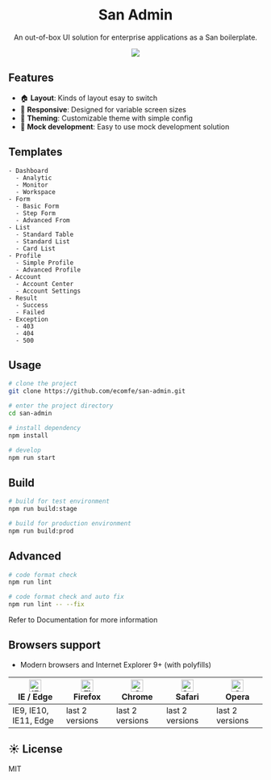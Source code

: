 <h1 align="center">San Admin</h1>

<div align="center">

An out-of-box UI solution for enterprise applications as a San boilerplate.

![](https://b.bdstatic.com/searchbox/icms/searchbox/img/san-admin.png)

</div>

## Features
- :house: **Layout**: Kinds of layout esay to switch
- :iphone: **Responsive**: Designed for variable screen sizes
- :art: **Theming**: Customizable theme with simple config
- :1234: **Mock development**: Easy to use mock development solution

## Templates
```
- Dashboard
  - Analytic
  - Monitor
  - Workspace
- Form
  - Basic Form
  - Step Form
  - Advanced From
- List
  - Standard Table
  - Standard List
  - Card List
- Profile
  - Simple Profile
  - Advanced Profile
- Account
  - Account Center
  - Account Settings
- Result
  - Success
  - Failed
- Exception
  - 403
  - 404
  - 500
```

## Usage

```bash
# clone the project
git clone https://github.com/ecomfe/san-admin.git

# enter the project directory
cd san-admin

# install dependency
npm install

# develop
npm run start
```

## Build

```bash
# build for test environment
npm run build:stage

# build for production environment
npm run build:prod
```

## Advanced

```bash
# code format check
npm run lint

# code format check and auto fix
npm run lint -- --fix
```
Refer to Documentation for more information

## Browsers support

- Modern browsers and Internet Explorer 9+ (with polyfills)

| [<img src="https://raw.githubusercontent.com/alrra/browser-logos/master/src/edge/edge_48x48.png" alt="IE / Edge" width="24px" height="24px" />](http://godban.github.io/browsers-support-badges/)</br>IE / Edge | [<img src="https://raw.githubusercontent.com/alrra/browser-logos/master/src/firefox/firefox_48x48.png" alt="Firefox" width="24px" height="24px" />](http://godban.github.io/browsers-support-badges/)</br>Firefox | [<img src="https://raw.githubusercontent.com/alrra/browser-logos/master/src/chrome/chrome_48x48.png" alt="Chrome" width="24px" height="24px" />](http://godban.github.io/browsers-support-badges/)</br>Chrome | [<img src="https://raw.githubusercontent.com/alrra/browser-logos/master/src/safari/safari_48x48.png" alt="Safari" width="24px" height="24px" />](http://godban.github.io/browsers-support-badges/)</br>Safari | [<img src="https://raw.githubusercontent.com/alrra/browser-logos/master/src/opera/opera_48x48.png" alt="Opera" width="24px" height="24px" />](http://godban.github.io/browsers-support-badges/)</br>Opera |
| --------------------------------------------------------------------------------------------------------------------------------------------------------------------------------------------------------------- | ----------------------------------------------------------------------------------------------------------------------------------------------------------------------------------------------------------------- | ------------------------------------------------------------------------------------------------------------------------------------------------------------------------------------------------------------- | ------------------------------------------------------------------------------------------------------------------------------------------------------------------------------------------------------------- | --------------------------------------------------------------------------------------------------------------------------------------------------------------------------------------------------------- |
| IE9, IE10, IE11, Edge                                                                                                                                                                                           | last 2 versions                                                                                                                                                                                                   | last 2 versions                                                                                                                                                                                               | last 2 versions                                                                                                                                                                                               | last 2 versions                                                                                                                                                                                           |
## ☀️ License

MIT
